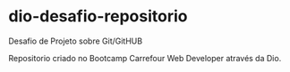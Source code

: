# dio-desafio-repositorio
Desafio de Projeto sobre Git/GitHUB 

Repositorio criado no Bootcamp Carrefour Web Developer através da Dio.
